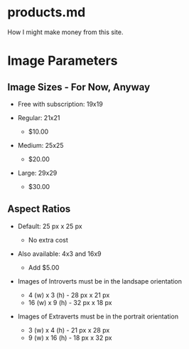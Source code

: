 
# products.md

How I might make money from this site.

# Image Parameters

## Image Sizes - For Now, Anyway

- Free with subscription: 19x19

- Regular: 21x21
  - $10.00
- Medium:  25x25
  - $20.00
- Large:   29x29
  - $30.00

## Aspect Ratios

- Default: 25 px x 25 px
  - No extra cost

- Also available: 4x3 and 16x9
  - Add $5.00

- Images of Introverts must be in the landsape orientation
  - 4 (w) x 3 (h) - 28 px x 21 px
  - 16 (w) x 9 (h) - 32 px x 18 px

- Images of Extraverts must be in the portrait orientation
  - 3 (w) x 4 (h) - 21 px x 28 px
  - 9 (w) x 16 (h) - 18 px x 32 px

